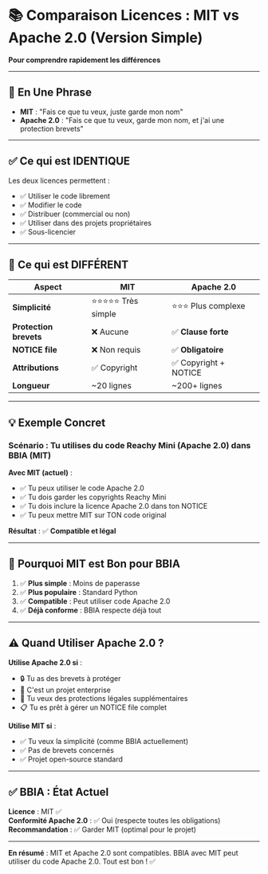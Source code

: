 # 📚 Comparaison Licences : MIT vs Apache 2.0 (Version Simple)

**Pour comprendre rapidement les différences**

---

## 🎯 En Une Phrase

- **MIT** : "Fais ce que tu veux, juste garde mon nom"
- **Apache 2.0** : "Fais ce que tu veux, garde mon nom, et j'ai une protection brevets"

---

## ✅ Ce qui est IDENTIQUE

Les deux licences permettent :
- ✅ Utiliser le code librement
- ✅ Modifier le code
- ✅ Distribuer (commercial ou non)
- ✅ Utiliser dans des projets propriétaires
- ✅ Sous-licencier

---

## 🔄 Ce qui est DIFFÉRENT

| Aspect | MIT | Apache 2.0 |
|--------|-----|------------|
| **Simplicité** | ⭐⭐⭐⭐⭐ Très simple | ⭐⭐⭐ Plus complexe |
| **Protection brevets** | ❌ Aucune | ✅ **Clause forte** |
| **NOTICE file** | ❌ Non requis | ✅ **Obligatoire** |
| **Attributions** | ✅ Copyright | ✅ Copyright + NOTICE |
| **Longueur** | ~20 lignes | ~200+ lignes |

---

## 💡 Exemple Concret

### **Scénario** : Tu utilises du code Reachy Mini (Apache 2.0) dans BBIA (MIT)

**Avec MIT (actuel)** :
- ✅ Tu peux utiliser le code Apache 2.0
- ✅ Tu dois garder les copyrights Reachy Mini
- ✅ Tu dois inclure la licence Apache 2.0 dans ton NOTICE
- ✅ Tu peux mettre MIT sur TON code original

**Résultat** : ✅ **Compatible et légal**

---

## 🎯 Pourquoi MIT est Bon pour BBIA

1. ✅ **Plus simple** : Moins de paperasse
2. ✅ **Plus populaire** : Standard Python
3. ✅ **Compatible** : Peut utiliser code Apache 2.0
4. ✅ **Déjà conforme** : BBIA respecte déjà tout

---

## ⚠️ Quand Utiliser Apache 2.0 ?

**Utilise Apache 2.0 si** :
- 🔒 Tu as des brevets à protéger
- 🏢 C'est un projet enterprise
- 🤝 Tu veux des protections légales supplémentaires
- 📋 Tu es prêt à gérer un NOTICE file complet

**Utilise MIT si** :
- ✅ Tu veux la simplicité (comme BBIA actuellement)
- ✅ Pas de brevets concernés
- ✅ Projet open-source standard

---

## ✅ BBIA : État Actuel

**Licence** : MIT ✅  
**Conformité Apache 2.0** : ✅ Oui (respecte toutes les obligations)  
**Recommandation** : ✅ Garder MIT (optimal pour le projet)

---

**En résumé** : MIT et Apache 2.0 sont compatibles. BBIA avec MIT peut utiliser du code Apache 2.0. Tout est bon ! ✅


